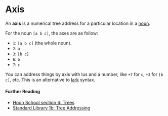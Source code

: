 # Axis

An **axis** is a numerical tree address for a particular location in a [noun](urbit-docs/glossary/noun).

For the noun `[a b c]`, the axes are as follow:

- `1`: `[a b c]` (the whole noun).
- `2`: `a`
- `3`: `[b c]`
- `6`: `b`
- `7`: `c`

You can address things by axis with lus and a number, like `+7` for `c`, `+3` for `[b c]`, etc. This is an alternative to [lark](urbit-docs/glossary/lark) syntax.

#### Further Reading

- [Hoon School section 6: Trees](urbit-docs/courses/hoon-school/G-trees)
- [Standard Library 1b: Tree Addressing](urbit-docs/language/hoon/reference/stdlib/1b)
